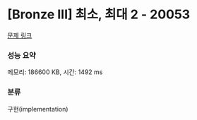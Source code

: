# [Bronze III] 최소, 최대 2 - 20053 

[문제 링크](https://www.acmicpc.net/problem/20053) 

### 성능 요약

메모리: 186600 KB, 시간: 1492 ms

### 분류

구현(implementation)

